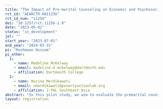 ```yaml
---
title: "The Impact of Pre-marital Counseling on Economic and Psychosocial Wellbeing of Women: A Field Experiment in Indonesia"
rct_id: "AEARCTR-0011256"
rct_id_num: "11256"
doi: "10.1257/rct.11256-1.0"
date: "2023-05-01"
status: "in_development"
jel: ""
start_year: "2023-07-01"
end_year: "2024-05-31"
pi: "Reshmaan Hussam"
pi_other:
  1:
    - name: Madeline McKelway
    - email: madeline.d.mckelway@dartmouth.edu
    - affiliation: Dartmouth College
  2:
    - name: Nurina Merdikawati
    - email: nmerdikawati@povertyactionlab.org
    - affiliation: J-PAL Southeast Asia
abstract: "In this pilot study, we aim to evaluate the premarital counselling program (Bimwin) conducted by sub-district religious offices (KUA) in Indonesia. Pre-marital counselling may be a powerful means of shaping, aligning, and setting expectations around the needs and desires of women in a marriage, with implications for sexual and reproductive health, fertility, intra-household bargaining power, female labor force participation, and couples’ general wellbeing. We will randomize an invitation to the two-day, face-to-face premarital counselling program. Under this scenario, the couples in the control group either receive a shortened in-person or virtual Bimwin , or no Bimwin program at all. One key outcome of this pilot study will be take-up, or the conversion rate from opportunity to attendance. We will also evaluate short-term impacts on economic, health, and psychosocial outcomes of the couples. "
layout: registration
---
```



